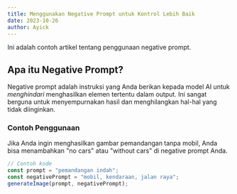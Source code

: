 ```yaml
---
title: Menggunakan Negative Prompt untuk Kontrol Lebih Baik
date: 2023-10-26
author: Ayick
---
```


Ini adalah contoh artikel tentang penggunaan negative prompt.

## Apa itu Negative Prompt?

Negative prompt adalah instruksi yang Anda berikan kepada model AI untuk *menghindari* menghasilkan elemen tertentu dalam output. Ini sangat berguna untuk menyempurnakan hasil dan menghilangkan hal-hal yang tidak diinginkan.

### Contoh Penggunaan

Jika Anda ingin menghasilkan gambar pemandangan tanpa mobil, Anda bisa menambahkan "no cars" atau "without cars" di negative prompt Anda.

```javascript
// Contoh kode
const prompt = "pemandangan indah";
const negativePrompt = "mobil, kendaraan, jalan raya";
generateImage(prompt, negativePrompt);
```
